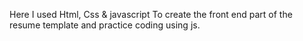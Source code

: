 Here I used Html, Css & javascript To create the front end part of the resume template and practice coding using js.




